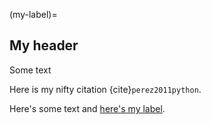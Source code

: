 (my-label)=
## My header

Some text





Here is my nifty citation {cite}`perez2011python`.







Here's some text and [here's my label](my-label).



```{bibliography}
```